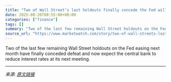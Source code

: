 ```yaml
---
title: "Two of Wall Street’s last holdouts finally concede the Fed will cut next month"
date: 2025-08-26T08:55:00+08:00
categories: ["finance"]
tags: []
summary: "Two of the last few remaining Wall Street holdouts on the Fed easing next month have finally conceded defeat and now expect the central bank to reduce interest rates at its next meeting."
source_url: "https://www.marketwatch.com/story/two-of-wall-streets-last-holdouts-finally-concede-the-fed-will-cut-next-month-89c46fcc?mod=mw_rss_topstories"
---
```


Two of the last few remaining Wall Street holdouts on the Fed easing next month have finally conceded defeat and now expect the central bank to reduce interest rates at its next meeting.

---

*来源: [原文链接](https://www.marketwatch.com/story/two-of-wall-streets-last-holdouts-finally-concede-the-fed-will-cut-next-month-89c46fcc?mod=mw_rss_topstories)*
